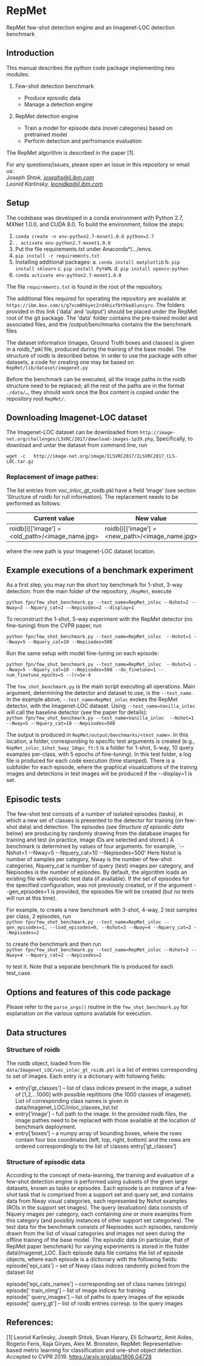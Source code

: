 # RepMet
RepMet few-shot detection engine and an Imagenet-LOC detection benchmark 

## Introduction
This manual describes the python code package implementing two modules:
1. Few-shot detection benchmark 
   - Produce episodic data
   - Manage a detection engine

2. RepMet detection engine
   - Train a model for episode data (novel categories) based on pretrained model
   - Perform detection and perfromance evaluation

The RepMet algorithm is described in the paper [1]. 
	
For any questions/issues, please open an issue in this repository or email us:  
*Joseph Shtok, josephs@il.ibm.com*  
*Leonid Karlinsky, leonidka@il.ibm.com*
	
	
## Setup

The codebase was developed in a conda environment with Python 2.7, MXNet 1.0.0, and CUDA 8.0. 
To build the environment, follow the steps:
1.	`conda create -n env-python2.7-mxnet1.0.0 python=2.7`
2.	`. activate env-python2.7-mxnet1.0.0`
3.	Put the file requirements.txt under Anaconda*/.../envs.
4.	`pip install -r requirements.txt`
5.	Installing additional packages:
a.	`conda install matplotlib`
b.	`pip install sklearn`
c.	`pip install PyYAML`
d.	`pip install opencv-python`
6.	`conda activate env-python2.7-mxnet1.0.0`

The file `requirements.txt` is found in the root of the repository.

The additional files required for operating the repository are available at  `https://ibm.box.com/s/g7xcm0hkyec2rd4hixfbthke8lunsyrv`. The folders provided in 
this link ('data' and 'output') should be placed  under the RepMet root of the git package.
The 'data' folder contains the pre-trained model and associated files, and the /output/benchmarks contains the the benchmark files 

The dataset information (images, Ground Truth boxes and classes) is given in a roidb_*.pkl file, produced during the training of the base model. The structure of roidb is described below. In order to use the package with other datasets, a code for creating one may be based on `RepMet/lib/dataset/imagenet.py`

Before the benchmark can be executed, all the image paths in the roidb structure need to be replaced; all the rest of the paths are in the format `./data/…`, they should work once the Box content is copied under the repository root `RepMet/`. 

## Downloading Imagenet-LOC dataset
The Imagenet-LOC dataset can be downloaded from `http://image-net.org/challenges/LSVRC/2017/download-images-1p39.php`, 
Specifically, to download and untar the dataset from command line, run  

 `wget -c   http://image-net.org/image/ILSVRC2017/ILSVRC2017_CLS-LOC.tar.gz`
 
 
### Replacement of image pathes:
The list entries from voc_inloc_gt_roidb.pkl have a field ‘image’ (see section ‘Structure of roidb for rull information). The replacement needs to be performed as follows:

| Current value 	| New value |
| --- | --- |
| roidb[i][‘image’] = <old_path>/<image_name.jpg> | roidb[i][‘image’] = <new_path>/<image_name.jpg> |

where the new path is your Imagenet-LOC dataset location.

## Example executions of a benchmark experiment
As a first step, you may run the short toy benchmark for 1-shot, 3-way detection:
from the main folder of the repository, `/RepMet`, execute 

`python fpn/few_shot_benchmark.py --test_name=RepMet_inloc --Nshot=2 --Nway=3 --Nquery_cat=2 --Nepisodes=2 --display=1`

To reconstruct the 1-shot, 5-way experiment with the RepMet detector (no fine-tuning) from the CVPR paper, run

`python fpn/few_shot_benchmark.py --test_name=RepMet_inloc  --Nshot=1 --Nway=5 --Nquery_cat=10 --Nepisodes=500`

Run the same setup with model fine-tuning on each episode: 

`python fpn/few_shot_benchmark.py --test_name=RepMet_inloc  --Nshot=1 --Nway=5 --Nquery_cat=10 --Nepisodes=500 --do_finetune=1 --num_finetune_epochs=5 --lr=5e-4`

The `few_shot_benchmark.py` is the main script executing all operations. Main argument, determining the detector and dataset to use,
 is the `--test_name`. In the example above, `--test_name=RepMet_inloc` evokes the RepMet detector, with the Imagenet-LOC dataset.
 Using `--test_name=Vanilla_inloc` will call the baseline detector (see the paper for details):  
`python fpn/few_shot_benchmark.py --test_name=Vanilla_inloc  --Nshot=1 --Nway=5 --Nquery_cat=10 --Nepisodes=500`

The output is produced in `RepMet/output/benchmarks/<test_name>`. In this location, a folder, corresponding to specific 
test arguments is created (e.g., `RepMet_inloc_1shot_5way_10qpc_ft:5` is a folder for 1-shot, 5-way, 10 query examples per-class, with 5 epochs of fine-tuning).
In this test folder, a log file is produced for each code execution (time stamped). There is a subfolder for each episode, where the graphical visualizations 
of the trainng images and detections in test images will be produced if the --display=1 is set. 



## Episodic tests
The few-shot test consists of a number of isolated episodes (tasks), in which a new set of classes is presented to the detector for training (on few-shot data) and detection. 
The episodes (see *Structure of episodic data* below) are producing by randomly drawing from the database images for training and test (in practice, image IDs are selected and stored.)
A benchmark is determined by values of four arguments. for example,
`--Nshot=1 --Nway=5 --Nquery_cat=10 --Nepisodes=500'
Here Nshot is number of samples per category, Nway is the number of few-shot categories, Nquery_cat is number of query (test) images per category, and Nepisodes is the number of episodes.
By default, the algorithm loads an existing file with episodic test data (if available). If the set of episodes for the specified configuration, was not previously created, or if the argument --gen_episodes=1 is provided, the episodes file will be created (but no tests will run at this time).

For example, to create a new benchmark with 3-shot, 4-way, 2 test samples per class, 2 episodes, run    
`python fpn/few_shot_benchmark.py --test_name=RepMet_inloc --gen_episodes=1, --load_episodes=0, --Nshot=3 --Nway=4 --Nquery_cat=2 --Nepisodes=2`

to create the benchmark and then run    
`python fpn/few_shot_benchmark.py --test_name=RepMet_inloc --Nshot=3 --Nway=4 --Nquery_cat=2 --Nepisodes=2`

to test it. Note that a separate benchmark file is produced for each test_case.

## Options and features of this code package
Please refer to the `parse_args()` routine in the  `few_shot_benchmark.py` for explanation on the various options available for execution.

## Data structures
### Structure of roidb
The roidb object, loaded from file `data/Imagenet_LOC/voc_inloc_gt_roidb.pkl` is a list of entries corresponding to set of images. Each entry is a dictionary with following fields:
- entry[‘gt_classes’] – list of class indices present in the image, a subset of [1,2,…1000] with possible repititions (the 1000 classes of imagenet). List of corresponding class names is given in data/Imagenet_LOC/inloc_classes_list.txt
- entry[‘image’] – full path to the image. In the provided roidb files, the image pathes need to be replaced with those available at the location of benchmark deployment.
- entry[‘boxes’] – a numpy array of bounding boxes, where the rows contain four box coordinates (left, top, right, bottom) and the rows are ordered correspondingly to the list of classes entry[‘gt_classes’]

### Structure of episodic data
According to the concept of meta-learning, the training and evaluation of a few-shot detection engine is performed using subsets of the given large datasets, known as tasks or episodes.
Each episode is an instance of a few-shot task that is comprised from a support set and query set, and contains data from Nway visual categories, each represented by Nshot examples (ROIs in the support set images). The query (evaluation) data consists of Nquery images per category, each containing one or more examples from this category (and possibly instances of other support set categories). The test data for the benchmark consists of Nepisodes such episodes, randomly drawn from the list of visual categories and images not seen during the offline training of the base model.
The episodic data (in particular, that of RepMet paper benchmark) for varying experiments is stored in the folder data\Imagenet_LOC. Each episode data file contains the list of episode objects, where each episode is a dictionary with the following fields:
episode['epi_cats'] – set of Nway class indices randomly picked from the dataset list


episode['epi_cats_names'] – corresponding set of class names (strings)  
episode[' train_nImg'] – list of image indices for training     
episode[' query_images'] – list of paths to query images of the episode     
episode[' query_gt'] – list of roidb entries corresp. to the query images   
	
	
## References:
[1] Leonid Karlinsky, Joseph Shtok, Sivan Harary, Eli Schwartz, Amit Aides, Rogerio Feris, Raja Giryes, Alex M. Bronstein, RepMet: Representative-based metric learning for classification and one-shot object detection. Accepted to CVPR 2019. https://arxiv.org/abs/1806.04728


